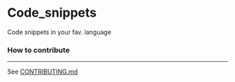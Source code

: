 # Code_snippets
Code snippets in your fav. language

### How to contribute
---
See [CONTRIBUTING.md]()